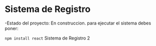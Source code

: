 <h1>Sistema de Registro</h1>
-Estado del proyecto: En construccion.
para ejecutar el sistema debes poner:

````npm install react````
Sistema de Registro 2
